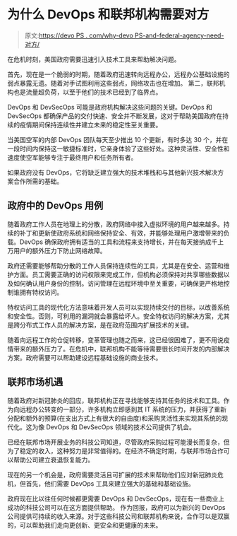 # 为什么 DevOps 和联邦机构需要对方

> 原文:[https://devo PS . com/why-devo PS-and-federal-agency-need-对方/](https://devops.com/why-devops-and-federal-agencies-need-each-other/)

在危机时刻，美国政府需要迅速引入技术工具来帮助解决问题。

首先，现在是一个脆弱的时期，随着政府迅速转向远程办公，远程办公基础设施的弱点暴露无遗。随着对手试图利用这些弱点，网络攻击也在增加。 第二，联邦机构也是流量超负荷，以至于他们的技术已经到了临界点。

DevOps 和 DevSecOps 可能是政府机构解决这些问题的关键。DevOps 和 DevSecOps 都确保产品的交付快速、安全并不断发展，这对于帮助美国政府在持续的疫情期间保持连续性并建立未来的稳定性至关重要。

当美国空军的内部 DevOps 团队每天至少推出 10 个更新，有时多达 30 个，并在一段时间内保持这一敏捷标准时，它亲身体验了这些好处。这种灵活性、安全性和速度使空军能够专注于最终用户和任务所有者。

如果政府没有 DevOps，它将缺乏建立强大的技术堆栈和与其他新兴技术解决方案合作所需的基础。

## **政府中的 DevOps 用例**

随着政府工作人员在地理上的分散，政府网络中接入虚拟环境的用户越来越多。持续的补丁和更新使政府系统和网络保持安全、有效，并能够处理用户激增带来的负载。DevOps 确保政府拥有适当的工具和流程来支持增长，并在每天接纳成千上万用户的额外压力下防止网络故障。

政府还需要能够帮助分散的工作人员保持连续性的工具，尤其是在安全、运营和维护方面。员工需要正确的访问权限来完成工作，但机构必须保持对共享哪些数据以及如何确认用户身份的控制。访问管理在远程环境中至关重要，可确保更严格地控制谁拥有特权访问。

特权访问工具的现代化方法意味着开发人员可以实现持续交付的目标，以改善系统和安全性。否则，可利用的漏洞就会暴露给坏人。安全特权访问的解决方案，尤其是跨分布式工作人员的解决方案，是在政府范围内扩展技术的关键。

随着向远程工作的仓促转移，变革管理也随之而来，这已经很困难了，更不用说疫情带来的额外压力了。在危机中，联邦机构不能等待需要很长时间开发的内部解决方案。政府需要可以帮助建设远程基础设施的商业技术。

## **联邦市场机遇**

随着政府对新冠肺炎的回应，联邦机构正在寻找能够支持其任务的技术和工具。作为向远程办公转变的一部分，许多机构立即感到其 IT 系统的压力，并获得了重新分配和额外的预算(在支出方式上有很大的自由度)和采购灵活性来实现其系统的现代化。这为像 DevOps 和 DevSecOps 领域的技术公司提供了机会。

已经在联邦市场开展业务的科技公司知道，尽管政府采购过程可能漫长而复杂，但为了稳定的收入，这种努力是非常值得的。在经济不确定时期，与联邦市场合作可以帮助公司建立衰退恢复能力。

现在的另一个机会是，政府需要灵活且可扩展的技术来帮助他们应对新冠肺炎危机，但首先，他们需要 DevOps 工具来建立强大的基础和基础设施。

政府现在比以往任何时候都更需要 DevOps 和 DevSecOps，现在有一些商业上成功的科技公司可以在这方面提供帮助。 作为回报，政府可以为新兴的 DevOps 公司提供可持续的收入来源。对于这些科技公司和联邦机构来说，合作可以是双赢的，可以帮助我们走向更创新、更安全和更健康的未来。